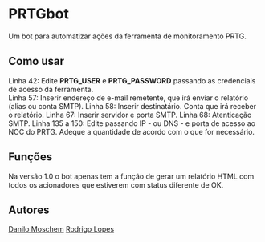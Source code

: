 # PRTGbot
Um bot para automatizar ações da ferramenta de monitoramento PRTG.

## Como usar
Linha 42: Edite **PRTG_USER** e **PRTG_PASSWORD** passando as credenciais de acesso da ferramenta.<br>
Linha 57: Inserir endereço de e-mail remetente, que irá enviar o relatório (alias ou conta SMTP).
Linha 58: Inserir destinatário. Conta que irá receber o relatório.
Linha 67: Inserir servidor e porta SMTP.
Linha 68: Atenticação SMTP.
Linha 135 a 150: Edite passando IP - ou DNS - e porta de acesso ao NOC do PRTG. Adeque a quantidade de acordo com o que for necessário.

## Funções
Na versão 1.0 o bot apenas tem a função de gerar um relatório HTML com todos os acionadores que estiverem com status diferente de OK.

## Autores
[Danilo Moschem](https://github.com@github.com/moscaca)
[Rodrigo Lopes](https://github.com@github.com/rodrigo-apoc)